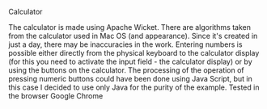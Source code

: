 Calculator

The calculator is made using Apache Wicket. There are algorithms taken from the calculator used in Mac OS (and appearance). Since it's created in just a day, there may be inaccuracies in the work. Entering numbers is possible either directly from the physical keyboard to the calculator display (for this you need to activate the input field - the calculator display) or by using the buttons on the calculator. The processing of the operation of pressing numeric buttons could have been done using Java Script, but in this case I decided to use only Java for the purity of the example. Tested in the browser Google Chrome

